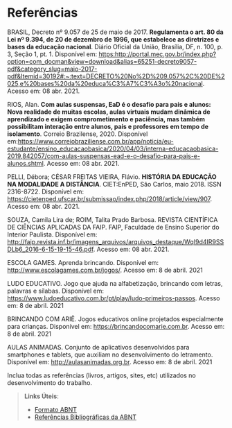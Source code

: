 # Referências

BRASIL, Decreto nº 9.057 de 25 de maio de 2017. **Regulamenta o art. 80 da Lei nº 9.394, de 20 de dezembro de 1996, que estabelece as diretrizes e bases da educação nacional**. Diário Oficial da União, Brasília, DF, n. 100, p. 3, Seção 1, pt. 1. Disponível em: <https:http://portal.mec.gov.br/index.php?option=com_docman&view=download&alias=65251-decreto9057-pdf&category_slug=maio-2017-pdf&Itemid=30192#:~:text=DECRETO%20No%2D%209.057%2C%20DE%2025,e%20bases%20da%20educa%C3%A7%C3%A3o%20nacional>. Acesso em: 08 abr. 2021.

RIOS, Alan. **Com aulas suspensas, EaD é o desafio para pais e alunos: Nova realidade de muitas escolas, aulas virtuais mudam dinâmica de aprendizado e exigem comprometimento e paciência, mas também possibilitam interação entre alunos, pais e professores em tempo de isolamento**. Correio Brazilense, 2020. Disponível em:<https://www.correiobraziliense.com.br/app/noticia/eu-estudante/ensino_educacaobasica/2020/04/03/interna-educacaobasica-2019,842057/com-aulas-suspensas-ead-e-o-desafio-para-pais-e-alunos.shtml>. Acesso em: 08 abr. 2021.

PELLI, Débora; CÉSAR FREITAS VIEIRA, Flávio. **HISTÓRIA DA EDUCAÇÃO NA MODALIDADE A DISTÂNCIA**. CIET:EnPED, São Carlos, maio 2018. ISSN 2316-8722. Disponível em: <https://cietenped.ufscar.br/submissao/index.php/2018/article/view/907>. Acesso em: 08 abr. 2021.

SOUZA, Camila Lira de; ROIM, Talita Prado Barbosa. REVISTA CIENTÍFICA DE CIÊNCIAS APLICADAS DA FAIP. FAIP, Faculdade de Ensino Superior do Interior Paulista. Disponível em: http://faip.revista.inf.br/imagens_arquivos/arquivos_destaque/WqI9d4IR9SSDLb6_2016-6-15-19-15-46.pdf. Acesso em: 08 abr. 2021.

ESCOLA GAMES. Aprenda brincando. Disponível em: http://www.escolagames.com.br/jogos/. Acesso em: 8 de abril. 2021

LUDO EDUCATIVO. Jogo que ajuda na alfabetização, brincando com letras, palavras e sílabas. Disponível em: https://www.ludoeducativo.com.br/pt/play/ludo-primeiros-passos. Acesso em: 8 de abril. 2021

BRINCANDO COM ARIÊ. Jogos educativos online projetados especialmente para crianças. Disponível em: https://brincandocomarie.com.br. Acesso em: 8 de abril. 2021

AULAS ANIMADAS. Conjunto de aplicativos desenvolvidos para smartphones e tablets, que auxiliam no desenvolvimento do letramento. Disponível em: http://aulasanimadas.org.br. Acesso em: 8 de abril. 2021

Inclua todas as referências (livros, artigos, sites, etc) utilizados no desenvolvimento do trabalho.

> **Links Úteis**:
> - [Formato ABNT](https://www.normastecnicas.com/abnt/trabalhos-academicos/referencias/)
> - [Referências Bibliográficas da ABNT](https://comunidade.rockcontent.com/referencia-bibliografica-abnt/)
